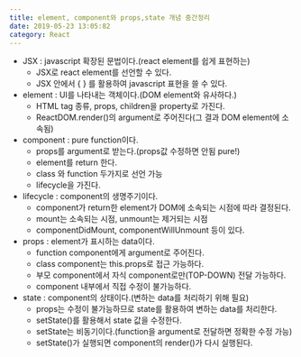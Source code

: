 ```yaml
---
title: element, component와 props,state 개념 중간정리
date: 2019-05-23 13:05:82
category: React
---
```


- JSX : javascript 확장된 문법이다.(react element를 쉽게 표현하는)
  - JSX로 react element를 선언할 수 있다.
  - JSX 안에서 { } 를 활용하여 javascript 표현을 쓸 수 있다.
- element : UI를 나타내는 객체이다.(DOM element와 유사하다.)
  - HTML tag 종류, props, children을 property로 가진다.
  - ReactDOM.render()의 argument로 주어진다(그 결과 DOM element에 소속됨)
- component : pure function이다.
  - props를 argument로 받는다.(props값 수정하면 안됨 pure!)
  - element를 return 한다.
  - class 와 function 두가지로 선언 가능
  - lifecycle을 가진다.
- lifecycle : component의 생명주기이다.  
  - component가 return한 element가 DOM에 소속되는 시점에 따라 결정된다.
  - mount는 소속되는 시점, unmount는 제거되는 시점
  - componentDidMount, componentWillUnmount 등이 있다.
- props : element가 표시하는 data이다.
  - function component에게 argument로 주어진다.
  - class component는 this.props로 접근 가능하다.
  - 부모 component에서 자식 component로만(TOP-DOWN) 전달 가능하다.
  - component 내부에서 직접 수정이 불가능하다.
- state : component의 상태이다.(변하는 data를 처리하기 위해 필요)
  - props는 수정이 불가능하므로 state를 활용하여 변하는 data를 처리한다.
  - setState()를 활용해서 state 값을 수정한다.
  - setState는 비동기이다.(function을 argument로 전달하면 정확한 수정 가능)
  - setState()가 실행되면 component의 render()가 다시 실행된다.